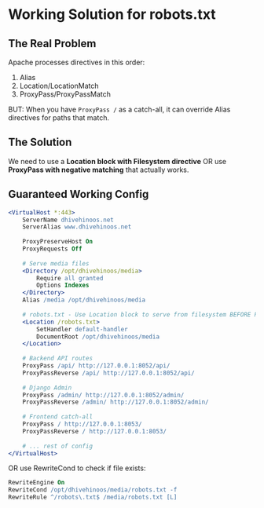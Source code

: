 # Working Solution for robots.txt

## The Real Problem

Apache processes directives in this order:
1. Alias
2. Location/LocationMatch
3. ProxyPass/ProxyPassMatch

BUT: When you have `ProxyPass /` as a catch-all, it can override Alias directives for paths that match.

## The Solution

We need to use a **Location block with Filesystem directive** OR use **ProxyPass with negative matching** that actually works.

## Guaranteed Working Config

```apache
<VirtualHost *:443>
    ServerName dhivehinoos.net
    ServerAlias www.dhivehinoos.net
    
    ProxyPreserveHost On
    ProxyRequests Off
    
    # Serve media files
    <Directory /opt/dhivehinoos/media>
        Require all granted
        Options Indexes
    </Directory>
    Alias /media /opt/dhivehinoos/media
    
    # robots.txt - Use Location block to serve from filesystem BEFORE ProxyPass processes
    <Location /robots.txt>
        SetHandler default-handler
        DocumentRoot /opt/dhivehinoos/media
    </Location>
    
    # Backend API routes
    ProxyPass /api/ http://127.0.0.1:8052/api/
    ProxyPassReverse /api/ http://127.0.0.1:8052/api/
    
    # Django Admin
    ProxyPass /admin/ http://127.0.0.1:8052/admin/
    ProxyPassReverse /admin/ http://127.0.0.1:8052/admin/
    
    # Frontend catch-all
    ProxyPass / http://127.0.0.1:8053/
    ProxyPassReverse / http://127.0.0.1:8053/
    
    # ... rest of config
</VirtualHost>
```

OR use RewriteCond to check if file exists:

```apache
RewriteEngine On
RewriteCond /opt/dhivehinoos/media/robots.txt -f
RewriteRule ^/robots\.txt$ /media/robots.txt [L]
```

